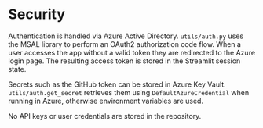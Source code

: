 # Security

Authentication is handled via Azure Active Directory. `utils/auth.py` uses the MSAL library to perform an OAuth2 authorization code flow. When a user accesses the app without a valid token they are redirected to the Azure login page. The resulting access token is stored in the Streamlit session state.

Secrets such as the GitHub token can be stored in Azure Key Vault. `utils/auth.get_secret` retrieves them using `DefaultAzureCredential` when running in Azure, otherwise environment variables are used.

No API keys or user credentials are stored in the repository.
